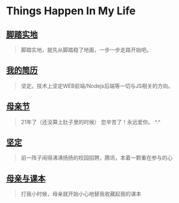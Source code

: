 # Things Happen In My Life

## [脚踏实地](step-by-step/index.md)

> 脚踏实地，就先从脚踏稳了地面，一步一步走路开始吧。

## [我的简历](my-resume.md)

> 坚定。技术上坚定WEB前端/Nodejs后端等一切与JS相关的方向。

## [母亲节](mothers-day/2014.md)

> 21年了（还没算上肚子里的时候） 您辛苦了！永远爱你。 ^.^

## [坚定](keeping-determined.md)

> 前一阵子闹得沸沸扬扬的校园招聘，腾讯，本着一颗重在参与的心

## [母亲与课本](mom-and-textbooks.md)

> 打我小时候，母亲就开始小心地替我收藏起我的课本
